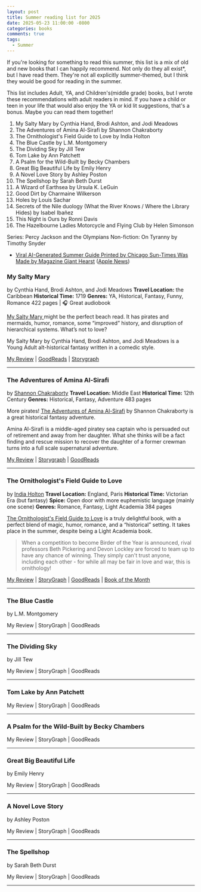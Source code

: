 ```yaml
---
layout: post
title: Summer reading list for 2025
date: 2025-05-23 11:00:00 -0800
categories: books
comments: true
tags:
  - Summer
---
```

If you're looking for something to read this summer, this list is a mix of old and new books that I can happily recommend. Not only do they all exist*, but I have read them. They're not all explicitly summer-themed, but I think they would be good for reading in the summer.

This list includes Adult, YA, and Children's(middle grade) books, but I wrote these recommendations with adult readers in mind. If you have a child or teen in your life that would also enjoy the YA or kid lit suggestions, that's a bonus. Maybe you can read them together! 

1. My Salty Mary by Cynthia Hand, Brodi Ashton, and Jodi Meadows
2. The Adventures of Amina Al-Sirafi by Shannon Chakraborty 
3. The Ornithologist's Field Guide to Love by India Holton
4. The Blue Castle by L.M. Montgomery
5.  The Dividing Sky by Jill Tew
6. Tom Lake by Ann Patchett
7. A Psalm for the Wild-Built by Becky Chambers
8. Great Big Beautiful Life by Emily Henry 
9.  A Novel Love Story by Ashley Poston
 10. The Spellshop by Sarah Beth Durst
 11. A Wizard of Earthsea by Ursula K. LeGuin
 12. Good Dirt by Charmaine Wilkerson
 13. Holes by Louis Sachar
 14. Secrets of the Nile duology (What the River Knows / Where the Library Hides) by Isabel Ibañez
 15. This Night is Ours by Ronni Davis
 16.  The Hazelbourne Ladies Motorcycle and Flying Club by Helen Simonson

Series: Percy Jackson and the Olympians
Non-fiction: On Tyranny by Timothy Snyder

* [Viral AI-Generated Summer Guide Printed by Chicago Sun-Times Was Made by Magazine Giant Hearst](https://www.404media.co/viral-ai-generated-summer-guide-printed-by-chicago-sun-times-was-made-by-magazine-giant-hearst/) ([Apple News](https://apple.news/AGJmN174NT4m9JuurSCQCPw))

### My Salty Mary 
by Cynthia Hand, Brodi Ashton, and Jodi Meadows
**Travel Location:** the Caribbean
**Historical Time:** 1719
**Genres:** YA, Historical, Fantasy, Funny, Romance 
422 pages | 🎧 Great audiobook

[My Salty Mary ](https://www.ladyjanies.com/my-salty-mary)might be the perfect beach read. It has pirates and mermaids, humor, romance, some “improved” history, and disruption of hierarchical systems. What’s not to love?

My Salty Mary by Cynthia Hand, Brodi Ashton, and Jodi Meadows is a Young Adult alt-historical fantasy written in a comedic style. 

[My Review](/2024/09-09-MySaltyMary/) | [GoodReads](https://www.goodreads.com/book/show/203267328-my-salty-mary) | [Storygraph](https://app.thestorygraph.com/books/33853a81-b5af-4cae-9eca-db3ad23e0e73)

***
### The Adventures of Amina Al-Sirafi 
by [Shannon Chakraborty](https://www.sachakraborty.com) 
**Travel Location:** Middle East
**Historical Time:** 12th Century
**Genres:** Historical, Fantasy, Adventure
483 pages

More pirates! [The Adventures of Amina Al-Sirafi](https://www.harpercollins.com/products/the-adventures-of-amina-al-sirafi-shannon-chakraborty?variant=40511140986914) by Shannon Chakraborty is a great historical fantasy adventure.

Amina Al-Sirafi is a middle-aged piratey sea captain who is persuaded out of retirement and away from her daughter. What she thinks will be a fact finding and rescue mission to recover the daughter of a former crewman turns into a full scale supernatural adventure.

[My Review](/2023/08-05-TheAdventuresofAminaAl-Sirafi/) | [Storygraph](https://app.thestorygraph.com/books/7b42eb9b-da97-43af-a143-e1c4b8254728) | [GoodReads](https://www.goodreads.com/book/show/61294937-the-adventures-of-amina-al-sirafi) 

***
### The Ornithologist's Field Guide to Love 
by [India Holton](https://www.indiaholton.com)
**Travel Location:** England, Paris
**Historical Time:** Victorian Era (but fantasy)
**Spice:** Open door with more euphemistic language (mainly one scene)
**Genres:** Romance, Fantasy, Light Academia
384 pages

[The Ornithologist's Field Guide to Love](https://www.indiaholton.com/books/the-ornithologists-field-guide-to-love) is a truly delightful book, with a perfect blend of magic, humor, romance, and a “historical” setting. It takes place in the summer, despite being a Light Academia book.

> When a competition to become Birder of the Year is announced, rival professors Beth Pickering and Devon Lockley are forced to team up to have any chance of winning. They simply can't trust anyone, including each other - for while all may be fair in love and war, this is ornithology!

[My Review](/2024/07-14-TheOrnithologistsFieldGuide/) | [StoryGraph](https://app.thestorygraph.com/books/87bfb7e1-d10f-4490-99eb-a5dfdd17b390) | [GoodReads](https://www.goodreads.com/book/show/200555182-the-ornithologist-s-field-guide-to-love) | [Book of the Month](https://www.bookofthemonth.com/all-hardcovers/the-ornithologist-s-field-guide-to-love-2191?category=historical-romance)

***
### The Blue Castle 
by L.M. Montgomery

My Review | StoryGraph | GoodReads

***
### The Dividing Sky 
by Jill Tew

My Review | StoryGraph | GoodReads

***
### Tom Lake by Ann Patchett

My Review | StoryGraph | GoodReads

***
### A Psalm for the Wild-Built by Becky Chambers

My Review | StoryGraph | GoodReads

***

### Great Big Beautiful Life 
by Emily Henry 

My Review | StoryGraph | GoodReads

***
### A Novel Love Story 
by Ashley Poston

My Review | StoryGraph | GoodReads

***
### The Spellshop 
 by Sarah Beth Durst

My Review | StoryGraph | GoodReads

***
